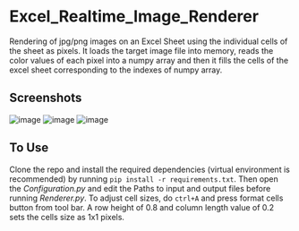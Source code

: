 # Excel_Realtime_Image_Renderer
Rendering of jpg/png images on an Excel Sheet using the individual cells of the sheet as pixels. It loads the target image file into memory, reads the color values of each pixel into a numpy array and then it fills the cells of the excel sheet corresponding to the indexes of numpy array.

## Screenshots
![image](https://user-images.githubusercontent.com/73558085/132998138-6f4c6791-9e7b-41f9-9681-bf919b1b45a7.png)
![image](https://user-images.githubusercontent.com/73558085/132998154-c6d32461-d09d-4c39-9feb-d3a892889229.png)
![image](https://user-images.githubusercontent.com/73558085/132998165-8c4629cb-b831-4ce8-942f-cc43281cc96d.png)

## To Use
Clone the repo and install the required dependencies (virtual environment is recommended) by running ```pip install -r requirements.txt```. Then open the *Configuration.py* and edit the Paths to input and output files before running *Renderer.py*.
To adjust cell sizes, do ```ctrl+A``` and press format cells button from tool bar. A row height of 0.8 and column length value of 0.2 sets the cells size as 1x1 pixels.

